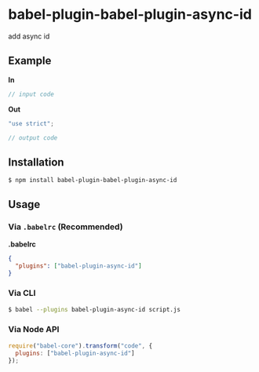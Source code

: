 # babel-plugin-babel-plugin-async-id

add async id

## Example

**In**

```js
// input code
```

**Out**

```js
"use strict";

// output code
```

## Installation

```sh
$ npm install babel-plugin-babel-plugin-async-id
```

## Usage

### Via `.babelrc` (Recommended)

**.babelrc**

```json
{
  "plugins": ["babel-plugin-async-id"]
}
```

### Via CLI

```sh
$ babel --plugins babel-plugin-async-id script.js
```

### Via Node API

```javascript
require("babel-core").transform("code", {
  plugins: ["babel-plugin-async-id"]
});
```
